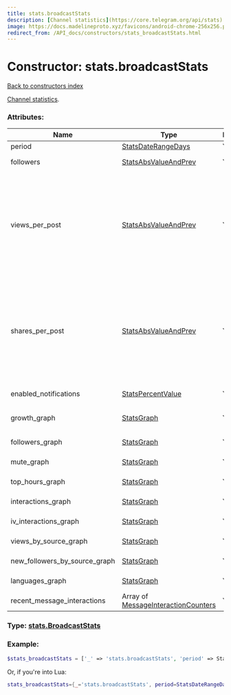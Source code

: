 ```yaml
---
title: stats.broadcastStats
description: [Channel statistics](https://core.telegram.org/api/stats).
image: https://docs.madelineproto.xyz/favicons/android-chrome-256x256.png
redirect_from: /API_docs/constructors/stats_broadcastStats.html
---
```

# Constructor: stats.broadcastStats  
[Back to constructors index](index.md)



[Channel statistics](https://core.telegram.org/api/stats).

### Attributes:

| Name     |    Type       | Required | Description |
|----------|---------------|----------|-------------|
|period|[StatsDateRangeDays](../types/StatsDateRangeDays.md) | Yes|Period in consideration|
|followers|[StatsAbsValueAndPrev](../types/StatsAbsValueAndPrev.md) | Yes|Follower count change for period in consideration|
|views\_per\_post|[StatsAbsValueAndPrev](../types/StatsAbsValueAndPrev.md) | Yes|`total_viewcount/postcount`, for posts posted during the period in consideration (`views_per_post`). <br>Note that in this case, `current` refers to the `period` in consideration (`min_date` till `max_date`), and `prev` refers to the previous period (`(min_date - (max_date - min_date))` till `min_date`).|
|shares\_per\_post|[StatsAbsValueAndPrev](../types/StatsAbsValueAndPrev.md) | Yes|`total_viewcount/postcount`, for posts posted during the period in consideration (`views_per_post`). <br>Note that in this case, `current` refers to the `period` in consideration (`min_date` till `max_date`), and `prev` refers to the previous period (`(min_date - (max_date - min_date))` till `min_date`)|
|enabled\_notifications|[StatsPercentValue](../types/StatsPercentValue.md) | Yes|Percentage of subscribers with enabled notifications|
|growth\_graph|[StatsGraph](../types/StatsGraph.md) | Yes|Channel growth graph (absolute subscriber count)|
|followers\_graph|[StatsGraph](../types/StatsGraph.md) | Yes|Followers growth graph (relative subscriber count)|
|mute\_graph|[StatsGraph](../types/StatsGraph.md) | Yes|Muted users graph (relative)|
|top\_hours\_graph|[StatsGraph](../types/StatsGraph.md) | Yes|Views per hour graph (absolute)|
|interactions\_graph|[StatsGraph](../types/StatsGraph.md) | Yes|Interactions graph (absolute)|
|iv\_interactions\_graph|[StatsGraph](../types/StatsGraph.md) | Yes|IV interactions graph (absolute)|
|views\_by\_source\_graph|[StatsGraph](../types/StatsGraph.md) | Yes|Views by source graph (absolute)|
|new\_followers\_by\_source\_graph|[StatsGraph](../types/StatsGraph.md) | Yes|New followers by source graph (absolute)|
|languages\_graph|[StatsGraph](../types/StatsGraph.md) | Yes|Subscriber language graph (piechart)|
|recent\_message\_interactions|Array of [MessageInteractionCounters](../types/MessageInteractionCounters.md) | Yes|Recent message interactions|



### Type: [stats.BroadcastStats](../types/stats.BroadcastStats.md)


### Example:

```php
$stats_broadcastStats = ['_' => 'stats.broadcastStats', 'period' => StatsDateRangeDays, 'followers' => StatsAbsValueAndPrev, 'views_per_post' => StatsAbsValueAndPrev, 'shares_per_post' => StatsAbsValueAndPrev, 'enabled_notifications' => StatsPercentValue, 'growth_graph' => StatsGraph, 'followers_graph' => StatsGraph, 'mute_graph' => StatsGraph, 'top_hours_graph' => StatsGraph, 'interactions_graph' => StatsGraph, 'iv_interactions_graph' => StatsGraph, 'views_by_source_graph' => StatsGraph, 'new_followers_by_source_graph' => StatsGraph, 'languages_graph' => StatsGraph, 'recent_message_interactions' => [MessageInteractionCounters, MessageInteractionCounters]];
```  


Or, if you're into Lua:

```lua
stats_broadcastStats={_='stats.broadcastStats', period=StatsDateRangeDays, followers=StatsAbsValueAndPrev, views_per_post=StatsAbsValueAndPrev, shares_per_post=StatsAbsValueAndPrev, enabled_notifications=StatsPercentValue, growth_graph=StatsGraph, followers_graph=StatsGraph, mute_graph=StatsGraph, top_hours_graph=StatsGraph, interactions_graph=StatsGraph, iv_interactions_graph=StatsGraph, views_by_source_graph=StatsGraph, new_followers_by_source_graph=StatsGraph, languages_graph=StatsGraph, recent_message_interactions={MessageInteractionCounters}}

```


